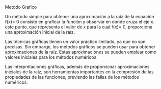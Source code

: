Metodo Grafico

Un método simple para obtener una aproximación a la raíz de la ecuación f(x)= 0 consiste en graficar la función y observar en donde cruza el eje x. este punto, que representa el valor  de x para la cual f(x)= 0, proporciona una aproximación inicial de la raíz.

Las técnicas gráficas tienen un valor práctico limitado, ya que no son precisas. Sin embargo, los métodos gráficos se pueden usar para obtener aproximaciones de la raíz. Estas aproximaciones se pueden emplear como valores iniciales  para los métodos numéricos.

Las interpretaciones gráficas, además de proporcionar aproximaciones iniciales de la raíz, son herramientas importantes en la compresión de las propiedades de las funciones, previendo las fallas de los métodos numéricos.
